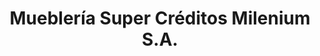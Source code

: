 ---
title: "Mueblería Super Créditos Milenium S.A."
url: /la-chorrera/muebleria-super-creditos-milenium-s-a/
shop: Möbel
---